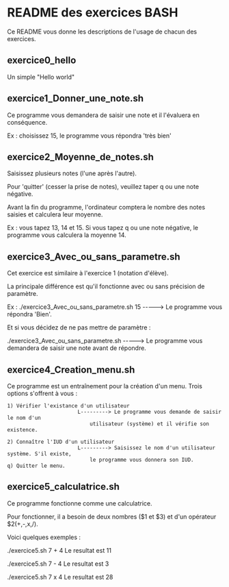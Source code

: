 # README des exercices BASH

Ce README vous donne les descriptions de l'usage de chacun des exercices.

## exercice0_hello

Un simple "Hello world"


## exercice1_Donner_une_note.sh

Ce programme vous demandera de saisir une note et il l'évaluera en conséquence.

Ex : choisissez 15, le programme vous répondra 'très bien'


## exercice2_Moyenne_de_notes.sh

Saisissez plusieurs notes (l'une après l'autre). 

Pour 'quitter' (cesser la prise de notes), veuillez taper q ou une note négative.

Avant la fin du programme, l'ordinateur comptera le nombre des notes saisies et calculera leur moyenne.

Ex : vous tapez 13, 14 et 15. Si vous tapez q ou une note négative, le programme vous calculera la moyenne 14.


## exercice3_Avec_ou_sans_parametre.sh

Cet exercice est similaire à l'exercice 1 (notation d'élève).

La principale différence est qu'il fonctionne avec ou sans précision de paramètre.


Ex : ./exercice3_Avec_ou_sans_parametre.sh 15    -----> Le programme vous répondra 'Bien'.


Et si vous décidez de ne pas mettre de paramètre :

./exercice3_Avec_ou_sans_parametre.sh		 -----> Le programme vous demandera de saisir 
							 une note avant de répondre.


## exercice4_Creation_menu.sh

Ce programme est un entraînement pour la création d'un menu.
Trois options s'offrent à vous :

	1) Vérifier l'existance d'un utilisateur
	     				   L---------> Le programme vous demande de saisir le nom d'un
						       utilisateur (système) et il vérifie son existence.

	2) Connaître l'IUD d'un utilisateur
	     				   L---------> Saisissez le nom d'un utilisateur système. S'il existe,
						       le programme vous donnera son IUD.
	q) Quitter le menu.

## exercice5_calculatrice.sh

Ce programme fonctionne comme une calculatrice.

Pour fonctionner, il a besoin de deux nombres ($1 et $3) et d'un opérateur $2(+,-,x,/).

Voici quelques exemples :

./exercice5.sh 7 + 4
Le resultat est 11

./exercice5.sh 7 - 4
Le resultat est 3

./exercice5.sh 7 x 4
Le resultat est 28

